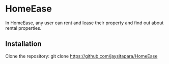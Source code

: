 # HomeEase

In HomeEase, any user can rent and lease their property and find out about rental properties.


## Installation

Clone the repository:
git clone https://github.com/jaysitapara/HomeEase
